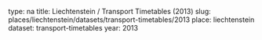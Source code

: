 type: na
title: Liechtenstein / Transport Timetables (2013)
slug: places/liechtenstein/datasets/transport-timetables/2013
place: liechtenstein
dataset: transport-timetables
year: 2013
